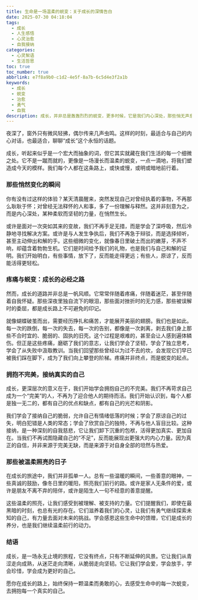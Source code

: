 ```yaml
---
title: 生命是一场温柔的蜕变：关于成长的深情告白
date: 2025-07-30 04:18:04
tags:
  - 成长
  - 人生感悟
  - 心灵治愈
  - 自我接纳
categories:
  - 心灵絮语
  - 生活哲思
toc: true
toc_number: true
abbrlink: e7f8a9b0-c1d2-4e5f-8a7b-6c5d4e3f2a1b
keywords:
  - 成长
  - 蜕变
  - 治愈
  - 勇气
  - 自我
description: 成长，并非总是轰轰烈烈的蜕变，更多时候，它是我们内心深处，那些悄无声息的、温柔而坚韧的自我重塑。它关乎我们如何面对失去，如何拥抱不完美，又如何在每一次跌倒后，重新找到站起来的勇气。这篇文字，是一场关于成长的深情告白，愿它能触及你心底最柔软的地方，为你带来一份温暖与力量。
---
```


夜深了，窗外只有微风轻拂，偶尔传来几声虫鸣。这样的时刻，最适合与自己的内心对话，也最适合，聊聊“成长”这个永恒的话题。

成长，听起来似乎是一个宏大而抽象的词，但它其实就藏在我们生活的每一个细微之处。它不是一蹴而就的，更像是一场漫长而温柔的蜕变，一点一滴地，将我们塑造成今天的模样。我们每个人都在这条路上，或快或慢，或明或暗地前行着。

### 那些悄然变化的瞬间

你有没有过这样的体验？某天清晨醒来，突然发现自己对曾经执着的事物，不再那么耿耿于怀；对曾经无法释怀的人和事，多了一份理解与释然。这并非刻意为之，而是内心深处，某种柔软而坚韧的力量，在悄然生长。

或许是面对一次突如其来的变故，我们不再手足无措，而是学会了深呼吸，然后冷静地寻找解决方案。或许是与人发生争执后，我们不再急于辩驳，而是选择倾听，甚至主动伸出和解的手。这些细微的变化，就像春日里破土而出的嫩芽，不声不响，却蕴含着勃勃生机。它们是时间给予我们的礼物，也是我们与自己和解的证明。我们开始明白，有些事情，放下了，反而能走得更远；有些人，原谅了，反而能活得更轻松。

### 疼痛与蜕变：成长的必经之路

然而，成长的道路并非总是一帆风顺。它常常伴随着疼痛，伴随着迷茫，甚至伴随着自我怀疑。那些深夜里独自流下的眼泪，那些面对挫折时的无力感，那些被误解时的委屈，都是成长路上不可避免的印记。

就像蝴蝶破茧而出，需要经历挣扎和痛苦，才能展开美丽的翅膀。我们也是如此。每一次的跌倒，每一次的失去，每一次的告别，都像是一次剥离，剥去我们身上那些不合时宜的、脆弱的、固执的旧壳。这个过程是艰难的，甚至会让人感到遍体鳞伤。但正是这些疼痛，磨砺了我们的意志，让我们学会了坚韧，学会了独立思考，学会了从失败中汲取教训。当我们回望那些曾经以为过不去的坎，会发现它们早已被我们踩在脚下，成为了我们向上攀登的阶梯。疼痛并非终点，而是蜕变的起点。

### 拥抱不完美，接纳真实的自己

成长，更深层次的意义在于，我们开始学会拥抱自己的不完美。我们不再苛求自己成为一个“完美”的人，不再为了迎合他人的期待而活。我们开始认识到，每个人都是独一无二的，都有自己的优点和缺点，都有自己的光芒和阴影。

我们学会了接纳自己的脆弱，允许自己有情绪低落的时候；学会了原谅自己的过失，明白犯错是人类的常态；学会了欣赏自己的独特，不再与他人盲目比较。这种接纳，是一种深刻的自我慈悲，它让我们卸下沉重的包袱，活得更加真实、更加自在。当我们不再试图隐藏自己的“不足”，反而能展现出更强大的内心力量。因为真正的自信，并非来源于完美无缺，而是来源于对自身全部的坦然与热爱。

### 那些被温柔照亮的日子

在成长的旅途中，我们并非孤单一人。总有一些温暖的瞬间，一些善意的眼神，一些真诚的鼓励，像冬日里的暖阳，照亮我们前行的路。或许是家人无条件的爱，或许是朋友不离不弃的陪伴，或许是陌生人一句不经意的善意提醒。

这些温柔的照亮，让我们感受到被理解、被支持的力量。它们提醒我们，即使在最黑暗的时刻，也总有光的存在。它们滋养着我们的心灵，让我们有勇气继续探索未知的自己，有力量去面对未来的挑战。学会感恩这些生命中的馈赠，它们是成长的养分，也是我们继续温柔前行的动力。

### 结语

成长，是一场永无止境的旅程，它没有终点，只有不断延伸的风景。它让我们从青涩走向成熟，从迷茫走向清晰，从脆弱走向坚韧。它让我们学会爱，学会放手，学会珍惜，学会成为更好的自己。

愿你在成长的路上，始终保持一颗温柔而勇敢的心，去感受生命中的每一次蜕变，去拥抱每一个真实的自己。
